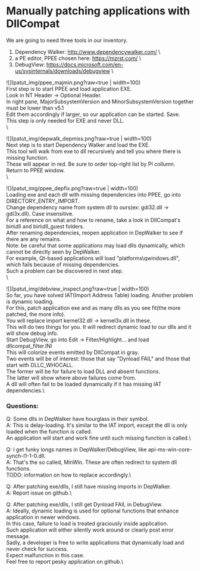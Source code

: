 # Manually patching applications with DllCompat

We are going to need three tools in our inventory.

1. Dependency Walker: http://www.dependencywalker.com/ \
2. a PE editor, PPEE chosen here: https://mzrst.com/ \
3. DebugView: https://docs.microsoft.com/en-us/sysinternals/downloads/debugview \

![](patut_img/ppee_majmin.png?raw=true | width=100) \
First step is to start PPEE and load application EXE.\
Look in NT Header -> Optional Header.\
In right pane, MajorSubsystemVersion and MinorSubsystemVersion together must be lower than v5.1\
Edit them accordingly if larger, so our application can be started. Save.\
This step is only needed for EXE and never DLL.\
\

![](patut_img/depwalk_depmiss.png?raw=true | width=100) \
Next step is to start Dependency Walker and load the EXE.\
This tool will walk from exe to dll recursively and tell you where there is missing function.\
These will appear in red. Be sure to order top-right list by PI collumn.\
Return to PPEE window.\
\

![](patut_img/ppee_depfix.png?raw=true | width=100) \
Loading exe and each dll with missing dependencies into PPEE, go into DIRECTORY_ENTRY_IMPORT.\
Change dependency name from system dll to ours(ex: gdi32.dll -> gdi3x.dll). Case insensitive.\
For a reference on what and how to rename, take a look in DllCompat's bin\dll and bin\dll_guest folders.\
After renaming dependencies, reopen application in DepWalker to see if there are any remains.\
Note: be careful that some applications may load dlls dynamically, which cannot be directly seen by DepWalker.\
For example, Qt-based applications will load "platforms\qwindows.dll", which fails because of missing dependencies.\
Such a problem can be discovered in next step.\
\

![](patut_img/debview_inspect.png?raw=true | width=100) \
So far, you have solved IAT(Import Address Table) loading. Another problem is dynamic loading.\
For this, patch application exe and as many dlls as you see fit(the more patched, the more info).\
You will replace import kernel32.dll -> kernel3x.dll in these.\
This will do two things for you. It will redirect dynamic load to our dlls and it will show debug info.\
Start DebugView, go into Edit -> Filter/Highlight... and load dllcompat_filter.INI\
This will colorize events emitted by DllCompat in gray.\
Two events will be of interest: those that say "Dynload FAIL" and those that start with DLLC_WHOCALL.\
The former will be for failure to load DLL and absent functions.\
The latter will show where above failures come from.\
A dll will often fail to be loaded dynamically if it has missing IAT dependencies.\

### Questions:

Q: Some dlls in DepWalker have hourglass in their symbol.\
A: This is delay-loading. It's similar to the IAT import, except the dll is only loaded when the function is called.\
   An application will start and work fine until such missing function is called.\

Q: I get funky longs names in DepWalker/DebugView, like api-ms-win-core-synch-l1-1-0.dll.\
A: That's the so called, MinWin. These are often redirect to system dll functions.\
   TODO: information on how to replace accordingly.\
   
Q: After patching exe/dlls, I still have missing imports in DepWalker.\
A: Report issue on github.\

Q: After patching exe/dlls, I still get Dynload FAIL in DebugView.\
A: Ideally, dynamic loading is used for optional functions that enhance application in newer windows.\
   In this case, failure to load is treated graciously inside application.\
   Such application will either silently work around or clearly post error message.\
   Sadly, a developer is free to write applications that dynamically load and never check for success.\
   Expect malfunction in this case.\
   Feel free to report pesky application on github.\
   